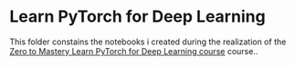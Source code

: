 # Learn PyTorch for Deep Learning

This folder constains the notebooks i created during the realization of the [Zero to Mastery Learn PyTorch for Deep Learning course](https://dbourke.link/ZTMPyTorch) course..
